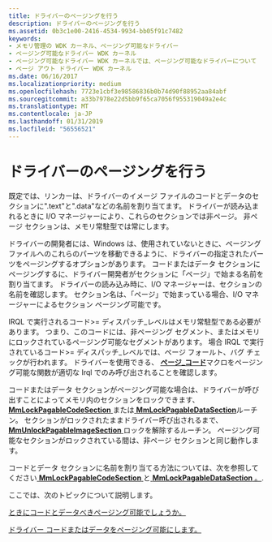 ```yaml
---
title: ドライバーのページングを行う
description: ドライバーのページングを行う
ms.assetid: 0b3c1e00-2416-4534-9934-bb05f91c7482
keywords:
- メモリ管理の WDK カーネル、ページング可能なドライバー
- ページング可能なドライバー WDK カーネル
- ページング可能なドライバー WDK カーネルでは、ページング可能なドライバーについて
- ページ アウト ドライバー WDK カーネル
ms.date: 06/16/2017
ms.localizationpriority: medium
ms.openlocfilehash: 7723e1cbf3e98586836b0b74d90f88952aa84abf
ms.sourcegitcommit: a33b7978e22d5bb9f65ca7056f955319049a2e4c
ms.translationtype: MT
ms.contentlocale: ja-JP
ms.lasthandoff: 01/31/2019
ms.locfileid: "56556521"
---
```

# <a name="making-drivers-pageable"></a>ドライバーのページングを行う





既定では、リンカーは、ドライバーのイメージ ファイルのコードとデータのセクションに".text"と".data"などの名前を割り当てます。 ドライバーが読み込まれるときに I/O マネージャーにより、これらのセクションでは非ページ。 非ページ セクションは、メモリ常駐型では常にします。

ドライバーの開発者には、Windows は、使用されていないときに、ページング ファイルへのこれらのパーツを移動できるように、ドライバーの指定されたパーツをページングするオプションがあります。 コードまたはデータ セクションにページングするに、ドライバー開発者がセクションに「ページ」で始まる名前を割り当てます。 ドライバーの読み込み時に、I/O マネージャーは、セクションの名前を確認します。 セクション名は、「ページ」で始まっている場合、I/O マネージャーによるセクション ページング可能です。

IRQL で実行されるコード&gt;= ディスパッチ\_レベルはメモリ常駐型である必要があります。 つまり、このコードには、非ページング セグメント、またはメモリにロックされているページング可能なセグメントがあります。 場合 IRQL で実行されているコード&gt;= ディスパッチ\_レベルでは、ページ フォールト、バグ チェックが行われます。 ドライバーを使用できる、 [**ページ\_コード**](https://msdn.microsoft.com/library/windows/hardware/ff558773)マクロをページング可能な関数が適切な Irql でのみ呼び出されることを確認します。

コードまたはデータ セクションがページング可能な場合は、ドライバーが呼び出すことによってメモリ内のセクションをロックできます、 [ **MmLockPagableCodeSection** ](https://msdn.microsoft.com/library/windows/hardware/ff554601)または[ **MmLockPagableDataSection**](https://msdn.microsoft.com/library/windows/hardware/ff554607)ルーチン。 セクションがロックされたままドライバー呼び出されるまで、 [ **MmUnlockPagableImageSection** ](https://msdn.microsoft.com/library/windows/hardware/ff556377)ロックを解除するルーチン。 ページング可能なセクションがロックされている間は、非ページ セクションと同じ動作します。

コードとデータ セクションに名前を割り当てる方法については、次を参照してください[ **MmLockPagableCodeSection** ](https://msdn.microsoft.com/library/windows/hardware/ff554601)と[ **MmLockPagableDataSection** 。](https://msdn.microsoft.com/library/windows/hardware/ff554607).

ここでは、次のトピックについて説明します。

[ときにコードとデータべきページング可能でしょうか。](when-should-code-and-data-be-pageable-.md)

[ドライバー コードまたはデータをページング可能にします。](making-driver-code-or-data-pageable.md)

 

 




